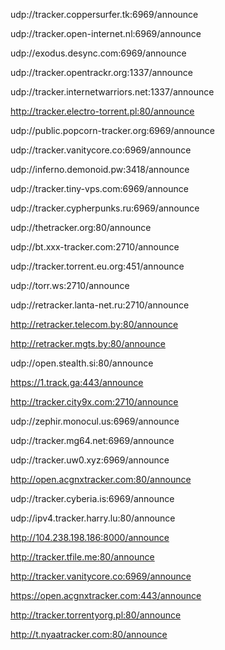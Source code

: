 udp://tracker.coppersurfer.tk:6969/announce

udp://tracker.open-internet.nl:6969/announce

udp://exodus.desync.com:6969/announce

udp://tracker.opentrackr.org:1337/announce

udp://tracker.internetwarriors.net:1337/announce

http://tracker.electro-torrent.pl:80/announce

udp://public.popcorn-tracker.org:6969/announce

udp://tracker.vanitycore.co:6969/announce

udp://inferno.demonoid.pw:3418/announce

udp://tracker.tiny-vps.com:6969/announce

udp://tracker.cypherpunks.ru:6969/announce

udp://thetracker.org:80/announce

udp://bt.xxx-tracker.com:2710/announce

udp://tracker.torrent.eu.org:451/announce

udp://torr.ws:2710/announce

udp://retracker.lanta-net.ru:2710/announce

http://retracker.telecom.by:80/announce

http://retracker.mgts.by:80/announce

udp://open.stealth.si:80/announce

https://1.track.ga:443/announce 

http://tracker.city9x.com:2710/announce

udp://zephir.monocul.us:6969/announce

udp://tracker.mg64.net:6969/announce

udp://tracker.uw0.xyz:6969/announce

http://open.acgnxtracker.com:80/announce

udp://tracker.cyberia.is:6969/announce

udp://ipv4.tracker.harry.lu:80/announce

http://104.238.198.186:8000/announce

http://tracker.tfile.me:80/announce

http://tracker.vanitycore.co:6969/announce

https://open.acgnxtracker.com:443/announce

http://tracker.torrentyorg.pl:80/announce

http://t.nyaatracker.com:80/announce
